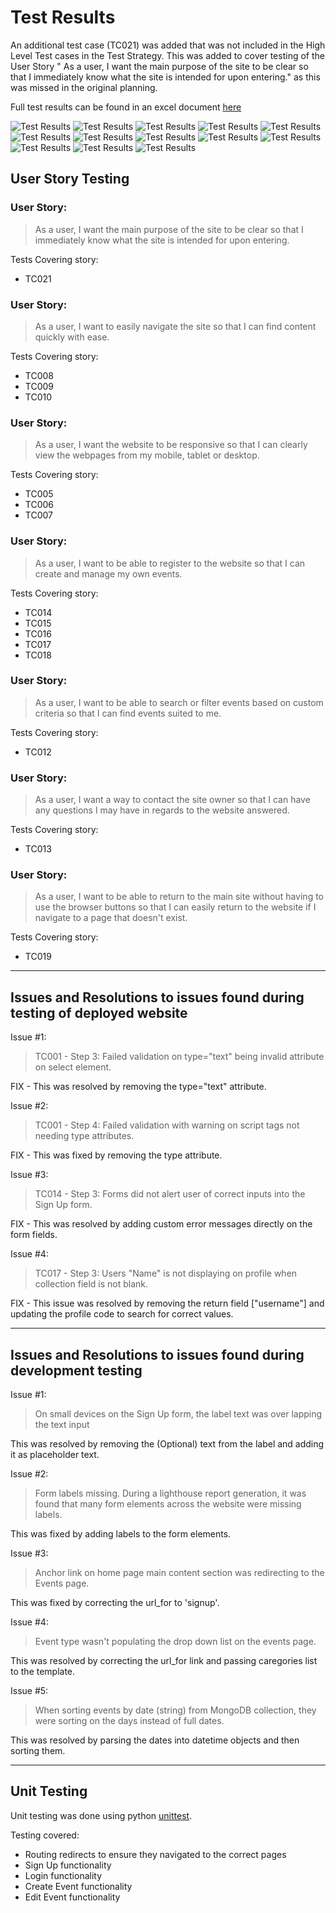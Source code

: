 # Test Results

An additional test case (TC021) was added that was not included in the High Level Test cases in the Test Strategy.
This was added to cover testing of the User Story " As a user, I want the main purpose of the site to be clear so 
that I immediately know what the site is intended for upon entering." as this was missed in the original planning.

Full test results can be found in an excel document [here](testing/test_results.xlsx)

![Test Results](testing/test_results_1.JPG)
![Test Results](testing/test_results_2.JPG)
![Test Results](testing/test_results_3.JPG)
![Test Results](testing/test_results_4.JPG)
![Test Results](testing/test_results_5.JPG)
![Test Results](testing/test_results_6.JPG)
![Test Results](testing/test_results_7.JPG)
![Test Results](testing/test_results_8.JPG)
![Test Results](testing/test_results_9.JPG)
![Test Results](testing/test_results_10.JPG)
![Test Results](testing/test_results_11.JPG)
![Test Results](testing/test_results_12.JPG)
![Test Results](testing/test_results_13.JPG)

## User Story Testing

### User Story:
> As a user, I want the main purpose of the site to be clear so that I immediately know what the site is intended for upon entering.

Tests Covering story:
* TC021

### User Story:
> As a user, I want to easily navigate the site so that I can find content quickly with ease.

Tests Covering story:
* TC008
* TC009
* TC010

### User Story:
> As a user, I want the website to be responsive so that I can clearly view the webpages from my mobile, tablet or desktop.

Tests Covering story:
* TC005
* TC006
* TC007

### User Story:
> As a user, I want to be able to register to the website so that I can create and manage my own events.

Tests Covering story:
* TC014
* TC015
* TC016
* TC017
* TC018

### User Story:
> As a user, I want to be able to search or filter events based on custom criteria so that I can find events suited to me.

Tests Covering story:
* TC012

### User Story:
> As a user, I want a way to contact the site owner so that I can have any questions I may have in regards to the website answered.

Tests Covering story:
* TC013

### User Story:
> As a user, I want to be able to return to the main site without having to use the browser buttons so that I can easily return to the website if I navigate to a page that doesn't exist.

Tests Covering story:
* TC019

***
## Issues and Resolutions to issues found during testing of deployed website

Issue #1: 
> TC001 - Step 3: Failed validation on type="text" being invalid attribute on select element.

FIX - This was resolved by removing the type="text" attribute.

Issue #2:
> TC001 - Step 4: Failed validation with warning on script tags not needing type attributes.

FIX - This was fixed by removing the type attribute.

Issue #3:
> TC014 - Step 3: Forms did not alert user of correct inputs into the Sign Up form.

FIX - This was resolved by adding custom error messages directly on the form fields.

Issue #4:
> TC017 - Step 3: Users "Name" is not displaying on profile when collection field is not blank.

FIX - This issue was resolved by removing the return field ["username"] and updating the profile code to search for correct values.

***
## Issues and Resolutions to issues found during development testing
Issue #1: 
> On small devices on the Sign Up form, the label text was over lapping the text input 

This was resolved by 
removing the (Optional) text from the label and adding it as placeholder text.

Issue #2:
> Form labels missing. During a lighthouse report generation, it was found that many form elements across the 
website were missing labels. 

This was fixed by adding labels to the form elements.

Issue #3:
> Anchor link on home page main content section was redirecting to the Events page. 

This was fixed by correcting the url_for to 'signup'.

Issue #4:
> Event type wasn't populating the drop down list on the events page.

This was resolved by correcting the url_for link and passing caregories list to the template.

Issue #5:
> When sorting events by date (string) from MongoDB collection, they were sorting on the days instead of full dates.

This was resolved by parsing the dates into datetime objects and then sorting them.

***
## Unit Testing

Unit testing was done using python [unittest](https://docs.python.org/3/library/unittest.html).

Testing covered: 

* Routing redirects to ensure they navigated to the correct pages
* Sign Up functionality
* Login functionality
* Create Event functionality
* Edit Event functionality